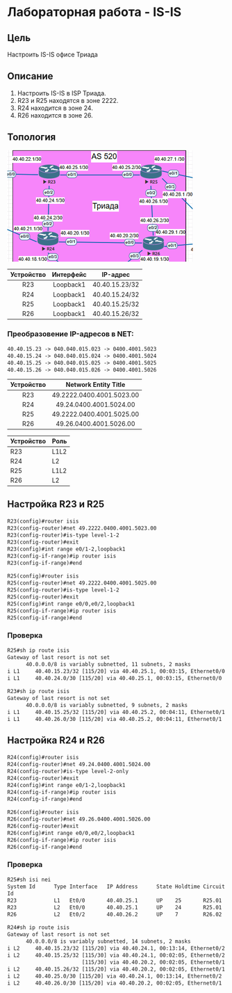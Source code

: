 # Лабораторная работа - IS-IS
## Цель
Настроить IS-IS офисе Триада

## Описание
1. Настроить IS-IS в ISP Триада.
2. R23 и R25 находятся в зоне 2222.
3. R24 находится в зоне 24.
4. R26 находится в зоне 26.

## Топология
![alt text](https://github.com/V1RaJ97/OTUS-NE/blob/00461f1e5707bca46131d3c5755e697065ff9b3d/Professional/Labs/IS-IS/triada.png)

| Устройство | Интерфейс |    IP-адрес    |
| :--------: | :-------: | :------------: |
| R23        | Loopback1 | 40.40.15.23/32 |
| R24        | Loopback1 | 40.40.15.24/32 |
| R25        | Loopback1 | 40.40.15.25/32 |
| R26        | Loopback1 | 40.40.15.26/32 |


### Преобразовение IP-адресов в NET:

```
40.40.15.23 -> 040.040.015.023 -> 0400.4001.5023
40.40.15.24 -> 040.040.015.024 -> 0400.4001.5024
40.40.15.25 -> 040.040.015.025 -> 0400.4001.5025
40.40.15.26 -> 040.040.015.026 -> 0400.4001.5026
```


| Устройство |   Network Entity Title    |
| :--------: | :-----------------------: |
| R23        | 49.2222.0400.4001.5023.00 |
| R24        | 49.24.0400.4001.5024.00   |
| R25        | 49.2222.0400.4001.5025.00 |
| R26        | 49.26.0400.4001.5026.00   |

| Устройство | Роль |
| :--------- | :--- |
| R23        | L1L2 |
| R24        | L2   |
| R25        | L1L2 |
| R26        | L2   |

## Настройка R23 и R25
```
R23(config)#router isis
R23(config-router)#net 49.2222.0400.4001.5023.00
R23(config-router)#is-type level-1-2
R23(config-router)#exit
R23(config)#int range e0/1-2,loopback1
R23(config-if-range)#ip router isis
R23(config-if-range)#end
```
```
R25(config)#router isis
R25(config-router)#net 49.2222.0400.4001.5025.00
R25(config-router)#is-type level-1-2
R25(config-router)#exit
R25(config)#int range e0/0,e0/2,loopback1
R25(config-if-range)#ip router isis
R25(config-if-range)#end
```
### Проверка
```
R25#sh ip route isis
Gateway of last resort is not set
      40.0.0.0/8 is variably subnetted, 11 subnets, 2 masks
i L1     40.40.15.23/32 [115/20] via 40.40.25.1, 00:03:15, Ethernet0/0
i L1     40.40.24.0/30 [115/20] via 40.40.25.1, 00:03:15, Ethernet0/0
```
```
R23#sh ip route isis
Gateway of last resort is not set
      40.0.0.0/8 is variably subnetted, 9 subnets, 2 masks
i L1     40.40.15.25/32 [115/20] via 40.40.25.2, 00:04:11, Ethernet0/1
i L1     40.40.26.0/30 [115/20] via 40.40.25.2, 00:04:11, Ethernet0/1
```
## Настройка R24 и R26
```
R24(config)#router isis
R24(config-router)#net 49.24.0400.4001.5024.00
R24(config-router)#is-type level-2-only
R24(config-router)#exit
R24(config)#int range e0/1-2,loopback1
R24(config-if-range)#ip router isis
R24(config-if-range)#end
```
```
R26(config)#router isis
R26(config-router)#net 49.26.0400.4001.5026.00
R26(config-router)#exit
R26(config)#int range e0/0,e0/2,loopback1
R26(config-if-range)#ip router isis
R26(config-if-range)#end
```
### Проверка
```
R25#sh isi nei
System Id      Type Interface   IP Address      State Holdtime Circuit Id
R23            L1   Et0/0       40.40.25.1      UP    25       R25.01           
R23            L2   Et0/0       40.40.25.1      UP    24       R25.01           
R26            L2   Et0/2       40.40.26.2      UP    7        R26.02  
```
```
R24#sh ip route isis
Gateway of last resort is not set
      40.0.0.0/8 is variably subnetted, 14 subnets, 2 masks
i L2     40.40.15.23/32 [115/20] via 40.40.24.1, 00:13:14, Ethernet0/2
i L2     40.40.15.25/32 [115/30] via 40.40.24.1, 00:02:05, Ethernet0/2
                        [115/30] via 40.40.20.2, 00:02:05, Ethernet0/1
i L2     40.40.15.26/32 [115/20] via 40.40.20.2, 00:02:05, Ethernet0/1
i L2     40.40.25.0/30 [115/20] via 40.40.24.1, 00:13:14, Ethernet0/2
i L2     40.40.26.0/30 [115/20] via 40.40.20.2, 00:02:05, Ethernet0/1
```

